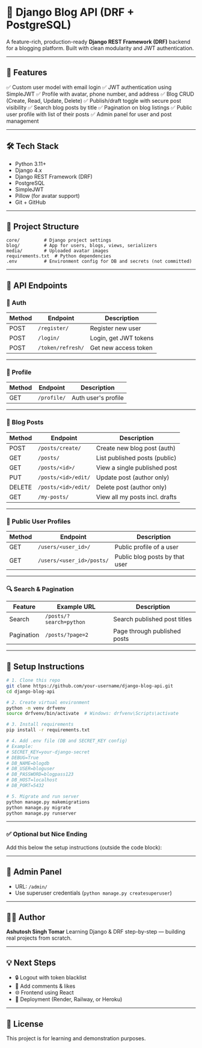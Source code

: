 # 📝 Django Blog API (DRF + PostgreSQL)

A feature-rich, production-ready **Django REST Framework (DRF)** backend for a blogging platform. Built with clean modularity and JWT authentication.

---

## 🚀 Features

✅ Custom user model with email login
✅ JWT authentication using SimpleJWT
✅ Profile with avatar, phone number, and address
✅ Blog CRUD (Create, Read, Update, Delete)
✅ Publish/draft toggle with secure post visibility
✅ Search blog posts by title
✅ Pagination on blog listings
✅ Public user profile with list of their posts
✅ Admin panel for user and post management

---

## 🛠 Tech Stack

- Python 3.11+
- Django 4.x
- Django REST Framework (DRF)
- PostgreSQL
- SimpleJWT
- Pillow (for avatar support)
- Git + GitHub

---

## 📂 Project Structure

```plaintext
core/         # Django project settings
blog/         # App for users, blogs, views, serializers
media/        # Uploaded avatar images
requirements.txt  # Python dependencies
.env          # Environment config for DB and secrets (not committed)
```
---

## 🔐 API Endpoints

### 🔑 Auth
| Method | Endpoint            | Description           |
|--------|---------------------|-----------------------|
| POST   | `/register/`        | Register new user     |
| POST   | `/login/`           | Login, get JWT tokens |
| POST   | `/token/refresh/`   | Get new access token  |

---

### 👤 Profile
| Method | Endpoint    | Description               |
|--------|-------------|---------------------------|
| GET    | `/profile/` | Auth user's profile       |

---

### 📝 Blog Posts
| Method | Endpoint                  | Description                        |
|--------|---------------------------|------------------------------------|
| POST   | `/posts/create/`          | Create new blog post (auth)        |
| GET    | `/posts/`                 | List published posts (public)      |
| GET    | `/posts/<id>/`            | View a single published post       |
| PUT    | `/posts/<id>/edit/`       | Update post (author only)          |
| DELETE | `/posts/<id>/edit/`       | Delete post (author only)          |
| GET    | `/my-posts/`              | View all my posts incl. drafts     |

---

### 👥 Public User Profiles
| Method | Endpoint                        | Description                      |
|--------|----------------------------------|----------------------------------|
| GET    | `/users/<user_id>/`             | Public profile of a user         |
| GET    | `/users/<user_id>/posts/`       | Public blog posts by that user   |

---

### 🔍 Search & Pagination

| Feature    | Example URL                         | Description                        |
|------------|-------------------------------------|------------------------------------|
| Search     | `/posts/?search=python`             | Search published post titles       |
| Pagination | `/posts/?page=2`                    | Page through published posts       |

---

## 🧪 Setup Instructions

```bash
# 1. Clone this repo
git clone https://github.com/your-username/django-blog-api.git
cd django-blog-api

# 2. Create virtual environment
python -m venv drfvenv
source drfvenv/bin/activate  # Windows: drfvenv\Scripts\activate

# 3. Install requirements
pip install -r requirements.txt

# 4. Add .env file (DB and SECRET_KEY config)
# Example:
# SECRET_KEY=your-django-secret
# DEBUG=True
# DB_NAME=blogdb
# DB_USER=bloguser
# DB_PASSWORD=blogpass123
# DB_HOST=localhost
# DB_PORT=5432

# 5. Migrate and run server
python manage.py makemigrations
python manage.py migrate
python manage.py runserver
```
---

### ✅ Optional but Nice Ending

Add this below the setup instructions (outside the code block):


---

## 📸 Admin Panel

- URL: `/admin/`
- Use superuser credentials (`python manage.py createsuperuser`)

---

## 👨‍💻 Author

**Ashutosh Singh Tomar**
Learning Django & DRF step-by-step — building real projects from scratch.

---

## 💡 Next Steps

- 🔒 Logout with token blacklist
- 💬 Add comments & likes
- 🌐 Frontend using React
- 🚀 Deployment (Render, Railway, or Heroku)

---

## 📌 License

This project is for learning and demonstration purposes.
